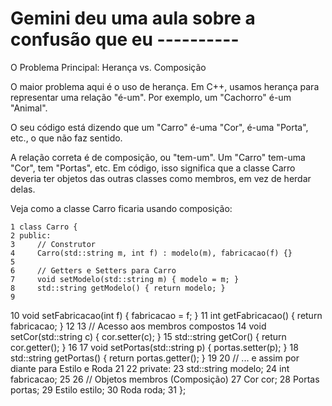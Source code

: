 # Gemini deu uma aula sobre a confusão que eu ----------

 O Problema Principal: Herança vs. Composição

  O maior problema aqui é o uso de herança. Em C++, usamos herança para representar uma relação "é-um". Por exemplo, um "Cachorro"
  é-um "Animal".

  O seu código está dizendo que um "Carro" é-uma "Cor", é-uma "Porta", etc., o que não faz sentido.

  A relação correta é de composição, ou "tem-um". Um "Carro" tem-uma "Cor", tem "Portas", etc. Em código, isso significa que a
  classe Carro deveria ter objetos das outras classes como membros, em vez de herdar delas.

  Veja como a classe Carro ficaria usando composição:

    1 class Carro {
    2 public:
    3     // Construtor
    4     Carro(std::string m, int f) : modelo(m), fabricacao(f) {}
    5 
    6     // Getters e Setters para Carro
    7     void setModelo(std::string m) { modelo = m; }
    8     std::string getModelo() { return modelo; }
    9 
   10     void setFabricacao(int f) { fabricacao = f; }
   11     int getFabricacao() { return fabricacao; }
   12 
   13     // Acesso aos membros compostos
   14     void setCor(std::string c) { cor.setter(c); }
   15     std::string getCor() { return cor.getter(); }
   16 
   17     void setPortas(std::string p) { portas.setter(p); }
   18     std::string getPortas() { return portas.getter(); }
   19 
   20     // ... e assim por diante para Estilo e Roda
   21 
   22 private:
   23     std::string modelo;
   24     int fabricacao;
   25 
   26     // Objetos membros (Composição)
   27     Cor cor;
   28     Portas portas;
   29     Estilo estilo;
   30     Roda roda;
   31 };

